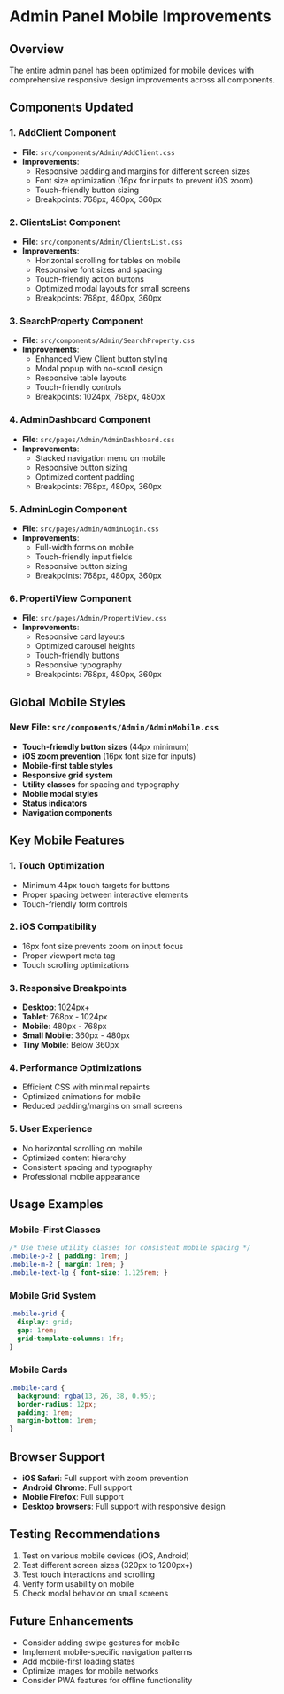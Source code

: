 # Admin Panel Mobile Improvements

## Overview
The entire admin panel has been optimized for mobile devices with comprehensive responsive design improvements across all components.

## Components Updated

### 1. AddClient Component
- **File**: `src/components/Admin/AddClient.css`
- **Improvements**:
  - Responsive padding and margins for different screen sizes
  - Font size optimization (16px for inputs to prevent iOS zoom)
  - Touch-friendly button sizing
  - Breakpoints: 768px, 480px, 360px

### 2. ClientsList Component
- **File**: `src/components/Admin/ClientsList.css`
- **Improvements**:
  - Horizontal scrolling for tables on mobile
  - Responsive font sizes and spacing
  - Touch-friendly action buttons
  - Optimized modal layouts for small screens
  - Breakpoints: 768px, 480px, 360px

### 3. SearchProperty Component
- **File**: `src/components/Admin/SearchProperty.css`
- **Improvements**:
  - Enhanced View Client button styling
  - Modal popup with no-scroll design
  - Responsive table layouts
  - Touch-friendly controls
  - Breakpoints: 1024px, 768px, 480px

### 4. AdminDashboard Component
- **File**: `src/pages/Admin/AdminDashboard.css`
- **Improvements**:
  - Stacked navigation menu on mobile
  - Responsive button sizing
  - Optimized content padding
  - Breakpoints: 768px, 480px, 360px

### 5. AdminLogin Component
- **File**: `src/pages/Admin/AdminLogin.css`
- **Improvements**:
  - Full-width forms on mobile
  - Touch-friendly input fields
  - Responsive button sizing
  - Breakpoints: 768px, 480px, 360px

### 6. PropertiView Component
- **File**: `src/pages/Admin/PropertiView.css`
- **Improvements**:
  - Responsive card layouts
  - Optimized carousel heights
  - Touch-friendly buttons
  - Responsive typography
  - Breakpoints: 768px, 480px, 360px

## Global Mobile Styles

### New File: `src/components/Admin/AdminMobile.css`
- **Touch-friendly button sizes** (44px minimum)
- **iOS zoom prevention** (16px font size for inputs)
- **Mobile-first table styles**
- **Responsive grid system**
- **Utility classes** for spacing and typography
- **Mobile modal styles**
- **Status indicators**
- **Navigation components**

## Key Mobile Features

### 1. Touch Optimization
- Minimum 44px touch targets for buttons
- Proper spacing between interactive elements
- Touch-friendly form controls

### 2. iOS Compatibility
- 16px font size prevents zoom on input focus
- Proper viewport meta tag
- Touch scrolling optimizations

### 3. Responsive Breakpoints
- **Desktop**: 1024px+
- **Tablet**: 768px - 1024px
- **Mobile**: 480px - 768px
- **Small Mobile**: 360px - 480px
- **Tiny Mobile**: Below 360px

### 4. Performance Optimizations
- Efficient CSS with minimal repaints
- Optimized animations for mobile
- Reduced padding/margins on small screens

### 5. User Experience
- No horizontal scrolling on mobile
- Optimized content hierarchy
- Consistent spacing and typography
- Professional mobile appearance

## Usage Examples

### Mobile-First Classes
```css
/* Use these utility classes for consistent mobile spacing */
.mobile-p-2 { padding: 1rem; }
.mobile-m-2 { margin: 1rem; }
.mobile-text-lg { font-size: 1.125rem; }
```

### Mobile Grid System
```css
.mobile-grid {
  display: grid;
  gap: 1rem;
  grid-template-columns: 1fr;
}
```

### Mobile Cards
```css
.mobile-card {
  background: rgba(13, 26, 38, 0.95);
  border-radius: 12px;
  padding: 1rem;
  margin-bottom: 1rem;
}
```

## Browser Support
- **iOS Safari**: Full support with zoom prevention
- **Android Chrome**: Full support
- **Mobile Firefox**: Full support
- **Desktop browsers**: Full support with responsive design

## Testing Recommendations
1. Test on various mobile devices (iOS, Android)
2. Test different screen sizes (320px to 1200px+)
3. Test touch interactions and scrolling
4. Verify form usability on mobile
5. Check modal behavior on small screens

## Future Enhancements
- Consider adding swipe gestures for mobile
- Implement mobile-specific navigation patterns
- Add mobile-first loading states
- Optimize images for mobile networks
- Consider PWA features for offline functionality
